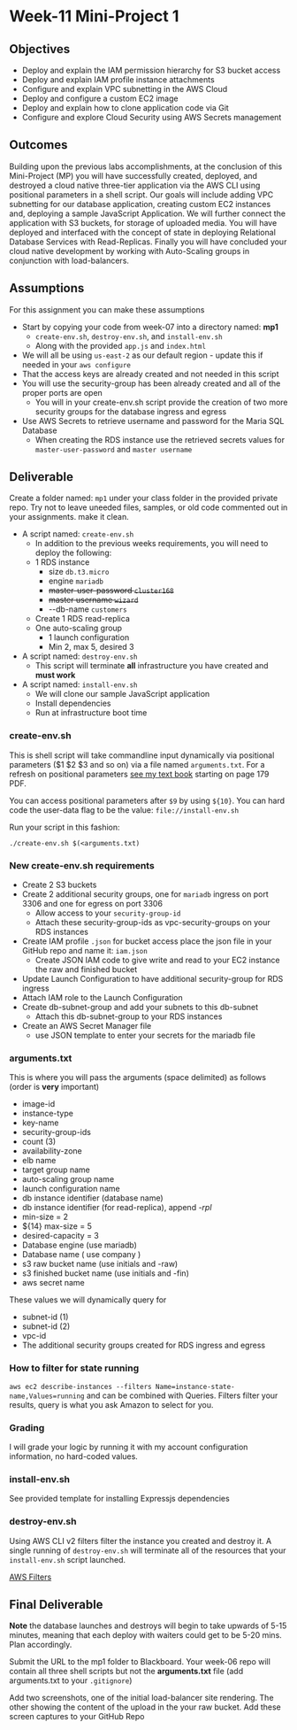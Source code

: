 # Week-11 Mini-Project 1

## Objectives

* Deploy and explain the IAM permission hierarchy for S3 bucket access
* Deploy and explain IAM profile instance attachments
* Configure and explain VPC subnetting in the AWS Cloud
* Deploy and configure a custom EC2 image
* Deploy and explain how to clone application code via Git
* Configure and explore Cloud Security using AWS Secrets management

## Outcomes

Building upon the previous labs accomplishments, at the conclusion of this Mini-Project (MP) you will have successfully created, deployed, and destroyed a cloud native three-tier application via the AWS CLI using positional parameters in a shell script. Our goals will include adding VPC subnetting for our database application, creating custom EC2 instances and, deploying a sample JavaScript Application.  We will further connect the application with S3 buckets, for storage of uploaded media. You will have deployed and interfaced with the concept of state in deploying Relational Database Services with Read-Replicas. Finally you will have concluded your cloud native development by working with Auto-Scaling groups in conjunction with load-balancers.

## Assumptions

For this assignment you can make these assumptions

* Start by copying your code from week-07 into a directory named: **mp1**
  * `create-env.sh`, `destroy-env.sh`, and `install-env.sh`
  * Along with the provided `app.js` and `index.html`
* We will all be using `us-east-2` as our default region - update this if needed in your `aws configure`
* That the access keys are already created and not needed in this script
* You will use the security-group has been already created and all of the proper ports are open
  * You will in your create-env.sh script provide the creation of two more security groups for the database ingress and egress
* Use AWS Secrets to retrieve username and password for the Maria SQL Database
  * When creating the RDS instance use the retrieved secrets values for `master-user-password` and `master username`

## Deliverable

Create a folder named: `mp1` under your class folder in the provided private repo.  Try not to leave uneeded files, samples, or old code commented out in your assignments. make it clean.

* A script named: `create-env.sh`
  * In addition to the previous weeks requirements, you will need to deploy the following:
  * 1 RDS instance
    * size `db.t3.micro`
    * engine `mariadb`
    * ~~master-user-password `cluster168`~~
    * ~~master username `wizard`~~
    * --db-name `customers`
  * Create 1 RDS read-replica
  * One auto-scaling group
    * 1 launch configuration
    * Min 2, max 5, desired 3
* A script named: `destroy-env.sh`
  * This script will terminate **all** infrastructure you have created and **must work**
* A script named: `install-env.sh`
  * We will clone our sample JavaScript application
  * Install dependencies
  * Run at infrastructure boot time

### create-env.sh

This is shell script will take commandline input dynamically via positional parameters ($1 $2 $3 and so on) via a file named `arguments.txt`. For a refresh on positional parameters [see my text book](https://github.com/jhajek/Linux-text-book-part-1/releases/tag/2021-09-29 "Link to Linux Textbook") starting on page 179 PDF.

You can access positional parameters after `$9` by using `${10}`. You can hard code the user-data flag to be the value: `file://install-env.sh`

Run your script in this fashion:

```./create-env.sh $(<arguments.txt)```

### New create-env.sh requirements

* Create 2 S3 buckets
* Create 2 additional security groups, one for `mariadb` ingress on port 3306 and one for egress on port 3306
  * Allow access to your `security-group-id`
  * Attach these security-group-ids as vpc-security-groups on your RDS instances
* Create IAM profile `.json` for bucket access place the json file in your GitHub repo and name it: `iam.json`
  * Create JSON IAM code to give write and read to your EC2 instance the raw and finished bucket
* Update Launch Configuration to have additional security-group for RDS ingress
* Attach IAM role to the Launch Configuration
* Create db-subnet-group and add your subnets to this db-subnet
  * Attach this db-subnet-group to your RDS instances
* Create an AWS Secret Manager file
  * use JSON template to enter your secrets for the mariadb file

### arguments.txt

This is where you will pass the arguments (space delimited) as follows (order is **very** important)

* image-id
* instance-type
* key-name
* security-group-ids
* count (3)
* availability-zone
* elb name
* target group name
* auto-scaling group name
* launch configuration name
* db instance identifier (database name)
* db instance identifier (for read-replica), append *-rpl*
* min-size = 2
* ${14} max-size = 5
* desired-capacity = 3
* Database engine (use mariadb)
* Database name ( use company )
* s3 raw bucket name (use initials and -raw)
* s3 finished bucket name (use initials and -fin)
* aws secret name

These values we will dynamically query for

* subnet-id (1)
* subnet-id (2)
* vpc-id
* The additional security groups created for RDS ingress and egress

### How to filter for state running

`aws ec2 describe-instances --filters Name=instance-state-name,Values=running` and can be combined with Queries.  Filters filter your results, query is what you ask Amazon to select for you.

### Grading

I will grade your logic by running it with my account configuration information, no hard-coded values.

### install-env.sh

See provided template for installing Expressjs dependencies

### destroy-env.sh

Using AWS CLI v2 filters filter the instance you created and destroy it.  A single running of `destroy-env.sh` will terminate all of the resources that your `install-env.sh` script launched.

[AWS Filters](https://docs.aws.amazon.com/cli/latest/userguide/cli-usage-filter.html "URL for AWS Filters")

## Final Deliverable

**Note** the database launches and destroys will begin to take upwards of 5-15 minutes, meaning that each deploy with waiters could get to be 5-20 mins. Plan accordingly.

Submit the URL to the mp1 folder to Blackboard. Your week-06 repo will contain all three shell scripts but not the **arguments.txt** file (add arguments.txt to your `.gitignore`)

Add two screenshots, one of the initial load-balancer site rendering. The other showing the content of the upload in the your raw bucket.  Add these screen captures to your GitHub Repo

